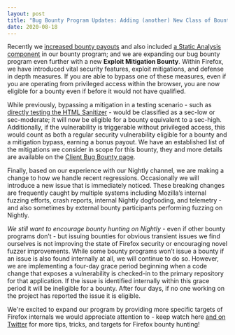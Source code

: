 ```yaml
---
layout: post
title: "Bug Bounty Program Updates: Adding (another) New Class of Bounties"
date: 2020-08-18
---
```


Recently we [increased bounty payouts](https://blog.mozilla.org/attack-and-defense/2020/04/23/bug-bounty-2019-and-future/) and also included [a Static Analysis component](https://blog.mozilla.org/attack-and-defense/2019/11/14/adding-codeql-and-clang-to-our-bug-bounty-program/) in our bounty program; and we are expanding our bug bounty program even further with a new **Exploit Mitigation Bounty**. Within Firefox, we have introduced vital security features, exploit mitigations, and defense in depth measures. If you are able to bypass one of these measures, even if you are operating from privileged access within the browser, you are now eligible for a bounty even if before it would not have qualified.

While previously, bypassing a mitigation in a testing scenario - such as [directly testing the HTML Sanitizer](https://blog.mozilla.org/attack-and-defense/2019/12/02/help-test-firefoxs-built-in-html-sanitizer-to-protect-against-uxss-bugs/) - would be classified as a sec-low or sec-moderate; it will now be eligible for a bounty equivalent to a sec-high. Additionally, if the vulnerability is triggerable without privileged access, this would count as both a regular security vulnerability eligible for a bounty and a mitigation bypass, earning a bonus payout. We have an established list of the mitigations we consider in scope for this bounty, they and more details are available on the [Client Bug Bounty page](https://www.mozilla.org/en-US/security/client-bug-bounty/).

Finally, based on our experience with our Nightly channel, we are making a change to how we handle recent regressions. Occasionally we will introduce a new issue that is immediately noticed. These breaking changes are frequently caught by multiple systems including Mozilla’s internal fuzzing efforts, crash reports, internal Nightly dogfooding, and telemetry - and also sometimes by external bounty participants performing fuzzing on Nightly.

_We still want to encourage bounty hunting on Nightly_ - even if other bounty programs don’t - but issuing bounties for obvious transient issues we find ourselves is not improving the state of Firefox security or encouraging novel fuzzer improvements. While some bounty programs won’t issue a bounty if an issue is also found internally at all, we will continue to do so. However, we are implementing a four-day grace period beginning when a code change that exposes a vulnerability is checked-in to the primary repository for that application. If the issue is identified internally within this grace period it will be ineligible for a bounty. After four days, if no one working on the project has reported the issue it is eligible.

We're excited to expand our program by providing more specific targets of Firefox internals we would appreciate attention to - keep watch here [and on Twitter](https://twitter.com/attackndefense) for more tips, tricks, and targets for Firefox bounty hunting!
